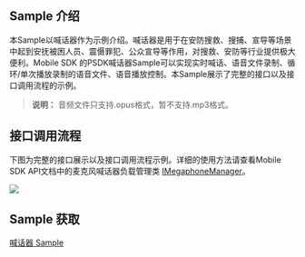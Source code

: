 ## Sample 介绍

本Sample以喊话器作为示例介绍。喊话器是用于在安防搜救、搜捕、宣导等场景中起到安抚被困人员、震慑罪犯、公众宣导等作用，对搜救、安防等行业提供极大便利。Mobile SDK 的PSDK喊话器Sample可以实现实时喊话、语音文件录制、循环/单次播放录制的语音文件、语音播放控制。本Sample展示了完整的接口以及接口调用流程的示例。

> **说明：** 音频文件只支持.opus格式，暂不支持.mp3格式。

## 接口调用流程

下图为完整的接口展示以及接口调用流程示例。详细的使用方法请查看Mobile SDK API文档中的麦克风喊话器负载管理类 [IMegaphoneManager](https://developer.dji.com/cn/api-reference-v5/android-api/Components/IMegaphoneManager/IMegaphoneManager.html)。 

![](https://terra-1-g.djicdn.com/71a7d383e71a4fb8887a310eb746b47f/msdk/Documentation/v5.4/megaphone-apis.png)





## Sample 获取

[喊话器 Sample](https://github.com/dji-sdk/Mobile-SDK-Android-V5/tree/dev-sdk-main/SampleCode-V5/android-sdk-v5-sample/src/main/java/dji/sampleV5/aircraft)
